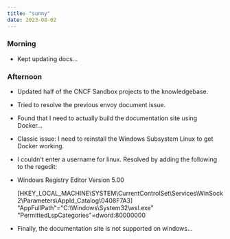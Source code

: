 ```yaml
---
title: "sunny"
date: 2023-08-02
---
```


### Morning
 - Kept updating docs...

### Afternoon
 - Updated half of the CNCF Sandbox projects to the knowledgebase.
 - Tried to resolve the previous envoy document issue.
 - Found that I need to actually build the documentation site using Docker...
 - Classic issue: I need to reinstall the Windows Subsystem Linux to get Docker working.
 - I couldn't enter a username for linux. Resolved by adding the following to the regedit:
 - Windows Registry Editor Version 5.00
 
   [HKEY_LOCAL_MACHINE\SYSTEM\CurrentControlSet\Services\WinSock2\Parameters\AppId_Catalog\0408F7A3]
   "AppFullPath"="C:\\Windows\\System32\\wsl.exe"
   "PermittedLspCategories"=dword:80000000
 - Finally, the documentation site is not supported on windows...